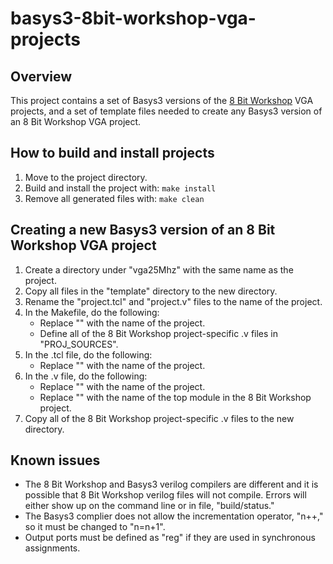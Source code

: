 # basys3-8bit-workshop-vga-projects

## Overview
This project contains a set of Basys3 versions of the [8 Bit Workshop](https://8bitworkshop.com/) VGA projects, 
and a set of template files needed to create any Basys3 version of an 8 Bit Workshop VGA project.

## How to build and install projects
 1. Move to the project directory.
 2. Build and install the project with: `make install`
 3. Remove all generated files with: `make clean`

## Creating a new Basys3 version of an 8 Bit Workshop VGA project
 1. Create a directory under "vga25Mhz" with the same name as the project.
 2. Copy all files in the "template" directory to the new directory.
 3. Rename the "project.tcl" and "project.v" files to the name of the project.
 4. In the Makefile, do the following:
    - Replace "<project name>" with the name of the project.
    - Define all of the 8 Bit Workshop project-specific .v files in "PROJ_SOURCES".
 5. In the .tcl file, do the following:
    - Replace "<project name>" with the name of the project.
 6. In the .v file, do the following:
    - Replace "<project name>" with the name of the project.
    - Replace "<project-specific top module>" with the name of the top module in the 8 Bit Workshop project.
 7. Copy all of the 8 Bit Workshop project-specific .v files to the new directory.

## Known issues
 - The 8 Bit Workshop and Basys3 verilog compilers are different and it is possible 
   that 8 Bit Workshop verilog files will not compile. Errors will either show up 
   on the command line or in file, "build/status."
 - The Basys3 complier does not allow the incrementation operator, "n++," so it must be changed to "n=n+1".
 - Output ports must be defined as "reg" if they are used in synchronous assignments.
    
